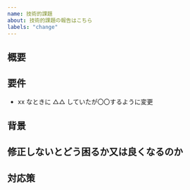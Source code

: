 ```yaml
---
name: 技術的課題
about: 技術的課題の報告はこちら
labels: "change"
---
```


## 概要

## 要件

- xx なときに △△ していたが〇〇するように変更

## 背景

## 修正しないとどう困るか又は良くなるのか

## 対応策

<!-- 現時点で思いつくものがあれば記載 -->
